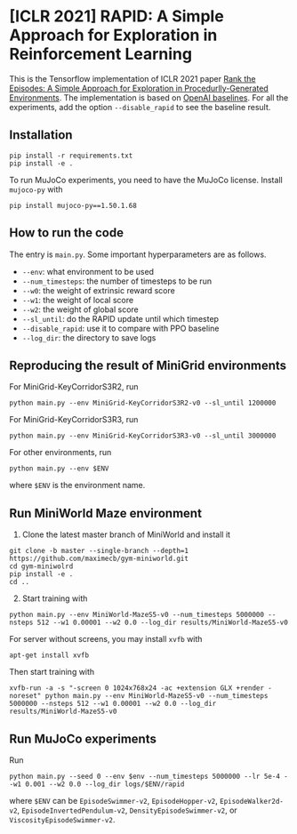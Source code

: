 # [ICLR 2021] RAPID: A Simple Approach for Exploration in Reinforcement Learning
This is the Tensorflow implementation of ICLR 2021 paper [Rank the Episodes: A Simple Approach for Exploration in Procedurlly-Generated Environments](https://openreview.net/forum?id=MtEE0CktZht). The implementation is based on [OpenAI baselines](https://github.com/openai/baselines). For all the experiments, add the option `--disable_rapid` to see the baseline result.

## Installation
```
pip install -r requirements.txt
pip install -e .
```
To run MuJoCo experiments, you need to have the MuJoCo license. Install `mujoco-py` with
```
pip install mujoco-py==1.50.1.68
```

## How to run the code
The entry is `main.py`. Some important hyperparameters are as follows.
*   `--env`: what environment to be used
*   `--num_timesteps`: the number of timesteps to be run
*   `--w0`: the weight of extrinsic reward score
*   `--w1`: the weight of local score
*   `--w2`: the weight of global score
*   `--sl_until`: do the RAPID update until which timestep
*   `--disable_rapid`: use it to compare with PPO baseline
*   `--log_dir`: the directory to save logs

## Reproducing the result of MiniGrid environments
For MiniGrid-KeyCorridorS3R2, run
```
python main.py --env MiniGrid-KeyCorridorS3R2-v0 --sl_until 1200000
```
For MiniGrid-KeyCorridorS3R3, run
```
python main.py --env MiniGrid-KeyCorridorS3R3-v0 --sl_until 3000000
```
For other environments, run
```
python main.py --env $ENV
```
where `$ENV` is the environment name.

## Run MiniWorld Maze environment
1. Clone the latest master branch of MiniWorld and install it
```
git clone -b master --single-branch --depth=1 https://github.com/maximecb/gym-miniworld.git
cd gym-miniwolrd
pip install -e .
cd ..
```
2. Start training with
```
python main.py --env MiniWorld-MazeS5-v0 --num_timesteps 5000000 --nsteps 512 --w1 0.00001 --w2 0.0 --log_dir results/MiniWorld-MazeS5-v0
```
For server without screens, you may install `xvfb` with
```
apt-get install xvfb
```
Then start training with
```
xvfb-run -a -s "-screen 0 1024x768x24 -ac +extension GLX +render -noreset" python main.py --env MiniWorld-MazeS5-v0 --num_timesteps 5000000 --nsteps 512 --w1 0.00001 --w2 0.0 --log_dir results/MiniWorld-MazeS5-v0
```

## Run MuJoCo experiments
Run
```
python main.py --seed 0 --env $env --num_timesteps 5000000 --lr 5e-4 --w1 0.001 --w2 0.0 --log_dir logs/$ENV/rapid
```
where `$ENV` can be `EpisodeSwimmer-v2`, `EpisodeHopper-v2`, `EpisodeWalker2d-v2`, `EpisodeInvertedPendulum-v2`, `DensityEpisodeSwimmer-v2`, or `ViscosityEpisodeSwimmer-v2`.
